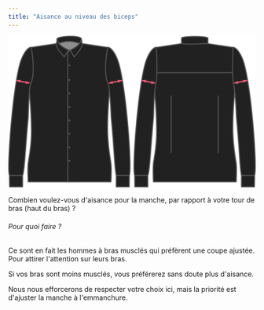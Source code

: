 ```yaml
---
title: "Aisance au niveau des biceps"
---
```


![Aisance au niveau des biceps](./bicepsease.svg)

Combien voulez-vous d'aisance pour la manche, par rapport à votre tour de bras (haut du bras) ?

<Note>

###### Pour quoi faire ?

Ce sont en fait les hommes à bras musclés qui préfèrent une coupe ajustée. Pour attirer l'attention sur leurs bras.

Si vos bras sont moins musclés, vous préférerez sans doute plus d'aisance.

</Note>

<Warning>

Nous nous efforcerons de respecter votre choix ici, mais la priorité est d'ajuster la manche à l'emmanchure.

</Warning>




